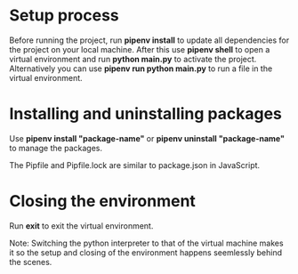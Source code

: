 
# Setup process
Before running the project, run **pipenv install** to update all dependencies for the project on your local machine.
After this use **pipenv shell** to open a virtual environment and run **python main.py** to activate the project.
Alternatively you can use **pipenv run python main.py** to run a file in the virtual environment.

# Installing and uninstalling packages
Use **pipenv install "package-name"** or **pipenv uninstall "package-name"** to manage the packages.

The Pipfile and Pipfile.lock are similar to package.json in JavaScript.

# Closing the environment
Run **exit** to exit the virtual environment.


Note: Switching the python interpreter to that of the virtual machine makes it so the setup and closing of the environment happens seemlessly behind the scenes.

